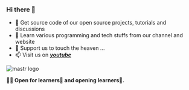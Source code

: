 <h3>Hi there 👋</h3>

- 👀 Get source code of our open source projects, tutorials and discussions
- 🌱 Learn various programming and tech stuffs from our channel and website
- 💞️ Support us to touch the heaven ...
- 📫 Visit us on ***[youtube](https://youtube.com/@mastrnepa1)***

![mastr logo](https://user-images.githubusercontent.com/77236280/229016299-b85e6486-06c7-4f69-9580-44a8410f1022.jpg)

**👨‍💻 Open for learners👯 and opening learners📝.**

